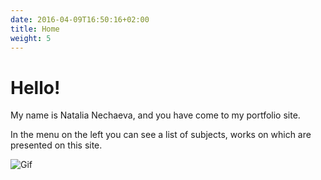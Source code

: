 ```yaml
---
date: 2016-04-09T16:50:16+02:00
title: Home
weight: 5
---
```


# Hello!
My name is Natalia Nechaeva, and you have come to my portfolio site. 

In the menu on the left you can see a list of subjects, works on which are presented on this site.

![Gif](https://media.tenor.com/HHPMFMlwwMIAAAAi/congratulations-congrats.gif "Hiii")
